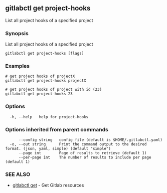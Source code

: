 ## gitlabctl get project-hooks

List all project hooks of a specified project

### Synopsis

List all project hooks of a specified project

```
gitlabctl get project-hooks [flags]
```

### Examples

```
# get project hooks of projectX
gitlabctl get project-hooks projectX

# get project hooks of project with id (23)
gitlabctl get project-hooks 23
```

### Options

```
  -h, --help   help for project-hooks
```

### Options inherited from parent commands

```
      --config string   config file (default is $HOME/.gitlabctl.yaml)
  -o, --out string      Print the command output to the desired format. (json, yaml, simple) (default "simple")
      --page int        Page of results to retrieve (default 1)
      --per-page int    The number of results to include per page (default 1)
```

### SEE ALSO

* [gitlabctl get](gitlabctl_get.md)	 - Get Gitlab resources

